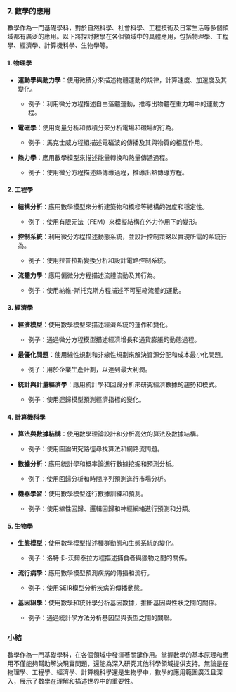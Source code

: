 ### 7. 數學的應用

數學作為一門基礎學科，對於自然科學、社會科學、工程技術及日常生活等多個領域都有廣泛的應用。以下將探討數學在各個領域中的具體應用，包括物理學、工程學、經濟學、計算機科學、生物學等。

#### 1. 物理學

- **運動學與動力學**：使用微積分來描述物體運動的規律，計算速度、加速度及其變化。
  - 例子：利用微分方程描述自由落體運動，推導出物體在重力場中的運動方程。

- **電磁學**：使用向量分析和微積分來分析電場和磁場的行為。
  - 例子：馬克士威方程組描述電磁波的傳播及其與物質的相互作用。

- **熱力學**：應用數學模型來描述能量轉換和熱量傳遞過程。
  - 例子：使用微分方程描述熱傳導過程，推導出熱傳導方程。

#### 2. 工程學

- **結構分析**：應用數學模型來分析建築物和橋樑等結構的強度和穩定性。
  - 例子：使用有限元法（FEM）來模擬結構在外力作用下的變形。

- **控制系統**：利用微分方程描述動態系統，並設計控制策略以實現所需的系統行為。
  - 例子：使用拉普拉斯變換分析和設計電路控制系統。

- **流體力學**：應用偏微分方程描述流體流動及其行為。
  - 例子：使用納維-斯托克斯方程描述不可壓縮流體的運動。

#### 3. 經濟學

- **經濟模型**：使用數學模型來描述經濟系統的運作和變化。
  - 例子：通過微分方程模型描述經濟增長和通貨膨脹的動態過程。

- **最優化問題**：使用線性規劃和非線性規劃來解決資源分配和成本最小化問題。
  - 例子：用於企業生產計劃，以達到最大利潤。

- **統計與計量經濟學**：應用統計學和回歸分析來研究經濟數據的趨勢和模式。
  - 例子：使用迴歸模型預測經濟指標的變化。

#### 4. 計算機科學

- **算法與數據結構**：使用數學理論設計和分析高效的算法及數據結構。
  - 例子：使用圖論研究路徑尋找算法和網路流問題。

- **數據分析**：應用統計學和概率論進行數據挖掘和預測分析。
  - 例子：使用回歸分析和時間序列預測進行市場分析。

- **機器學習**：使用數學模型進行數據訓練和預測。
  - 例子：使用線性回歸、邏輯回歸和神經網絡進行預測和分類。

#### 5. 生物學

- **生態模型**：使用數學模型描述種群動態和生態系統的變化。
  - 例子：洛特卡-沃爾泰拉方程描述捕食者與獵物之間的關係。

- **流行病學**：應用數學模型預測疾病的傳播和流行。
  - 例子：使用SEIR模型分析疾病的傳播動態。

- **基因組學**：使用數學和統計學分析基因數據，推斷基因與性狀之間的關係。
  - 例子：通過統計學方法分析基因型與表型之間的關聯。

### 小結

數學作為一門基礎學科，在各個領域中發揮著關鍵作用。掌握數學的基本原理和應用不僅能夠幫助解決現實問題，還能為深入研究其他科學領域提供支持。無論是在物理學、工程學、經濟學、計算機科學還是生物學中，數學的應用範圍廣泛且深入，展示了數學在理解和描述世界中的重要性。